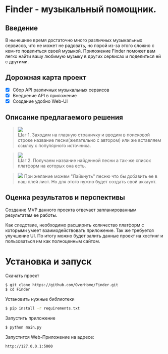 # Finder - музыкальный помощник.

##  Введение

В нынешнее время достаточно много различных музыкальных сервисов, что не может не радовать, но порой из-за этого сложно с кем-то поделиться своей музыкой. Приложение Finder поможет вам легко найти вашу любимую музыку в других сервисах и поделиться ей с другими.

## Дорожная карта проект
- [X] Сбор API различных музыкальных сервисов
- [X] Внедрение API в приложение
- [X] Создание удобно Web-UI
  
## Описание предлагаемого решения

>![](https://i.ibb.co/W2SpD7b/2022-07-20-193640.png)  
Шаг 1. Заходим на главную страничку и вводим в поисковой строке название песни(желательно с автором) или же вставляем ссылку с популярного источника.  

>![](https://i.ibb.co/KDqKbWq/2022-07-20-195247.png)  
Шаг 2. Получаем название найденной песни а так-же список платформ на которых она есть.

>![](https://i.ibb.co/pWk625L/2022-07-20-195206.png)
При желание можем "Лайкнуть" песню что бы добавить ее в наш плей лист. Но для этого нужно будет создать свой аккаунт.


## Оценка результатов и перспективы
Создание MVP данного проекта отвечает запланированным результатам ее работы.  

Как следствие, необходимо расширить количество платформ с которыми умеет взаимодействовать приложение. Так же требуется улучшение UI. По итогу можно будет залить данные проект на хостинг и пользоваться им как полноценным сайтом.

# Установка и запуск

Скачать проект
```bash
$ git clone https://github.com/OverHome/Finder.git
$ cd Finder
```
Установить нужные библиотеки
```bash 
$ pip install -r requirements.txt
```
Запустить приложение
```bash 
$ python main.py
```

Запустится Web-Приложение на адресе:
```
http://127.0.0.1:5000
```

